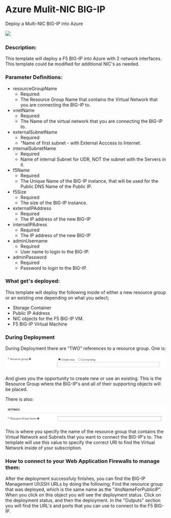 # Azure Mulit-NIC BIG-IP
Deploy a Multi-NIC BIG-IP into Azure  

<a href="https://portal.azure.com/#create/Microsoft.Template/uri/https%3A%2F%2Fraw.githubusercontent.com%2Ftstanley93%2FAzure-Multi-NIC%2Fmaster%2FAzure-Multi-NIC%2FAzure-Multi-NIC%2Fazuredeploy.json" target="_blank">
    <img src="http://azuredeploy.net/deploybutton.png"/>
</a>

### Description:
This template will deploy a F5 BIG-IP into Azure with 2 network interfaces.  This template could be modified for additional NIC's as needed.

### Parameter Definitions: ###

* resourceGroupName
  * Required
  * The Resource Group Name that contains the Virtual Network that you are connecting the BIG-IP to.
* vnetName
  * Required
  * The Name of the virtual network that you are connecting the BIG-IP to.
* externalSubnetName
  * Required
  * "Name of first subnet - with External Acccess to Internet.
* internalSubnetName
  * Required
  * Name of internal Subnet for UDR, NOT the subnet with the Servers in it.
* f5Name
  * Required
  * The Unique Name of the BIG-IP instance, that will be used for the Public DNS Name of the Public IP.
* f5Size
  * Required
  * The size of the BIG-IP Instance.
* externalIPAddress
  * Required
  * The IP address of the new BIG-IP
* internalIPAdress
  * Required
  * The IP address of the new BIG-IP
* adminUsername
  * Required
  * User name to login to the BIG-IP.
* adminPassword
  * Required
  * Password to login to the BIG-IP.



### What get's deployed:

This template will deploy the following inside of either a new resource group or an existing one depending on what you select;

* Storage Container
* Public IP Address
* NIC objects for the F5 BIG-IP VM.
* F5 BIG-IP Virtual Machine

### During Deployment
During Deployment there are “TWO” references to a resource group.  One is:
 
![rg_01](rg_01.jpg)

And gives you the opportunity to create new or use an existing.  This is the Resource Group where the BIG-IP's and all of their supporting objects will be placed.

There is also:

![rg_02](rg_02.jpg)

This is where you specify the name of the resource group that contains the Virtual Network and Subnets that you want to connect the BIG-IP's to.  The template will use this value to specify the correct URI to find the Virtual Network inside of your subscription.



### How to connect to your Web Application Firewalls to manage them:

After the deployment successfuly finishes, you can find the BIG-IP Management UI\SSH URLs by doing the following;  Find the resource group that was deployed, which is the same name as the "dnsNameForPublicIP".  When you click on this object you will see the deployment status.  Click on the deployment status, and then the deployment.  In the "Outputs" section you will find the URL's and ports that you can use to connect to the F5 BIG-IP. 
